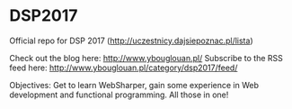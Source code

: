 # DSP2017
Official repo for DSP 2017 (http://uczestnicy.dajsiepoznac.pl/lista)

Check out the blog here: http://www.ybouglouan.pl/
Subscribe to the RSS feed here: http://www.ybouglouan.pl/category/dsp2017/feed/

Objectives:
Get to learn WebSharper, gain some experience in Web development and functional programming. All those in one!
